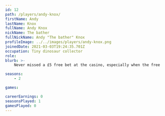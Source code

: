 ```yaml
---
id: 12
path: /players/andy-knox/
firstName: Andy
lastName: Knox
fullName: Andy Knox
nickName: The bather
fullNickName: Andy "The bather" Knox
profileImage: ../../images/players/andy-knox.png
joinedDate: 2021-03-03T19:24:35.701Z
occupation: Tiny dinosaur collector
role:
blurb: >-
    Never missed a £5 free bet at the casino, especially when the free buffet was on! Northener... <br /> His biggest tournament win to date is circa $33 probably. <br /> Loves baths even more than poker

seasons:
    - 2

games:

careerEarnings: 0
seasonsPlayed: 1
gamesPlayed: 0
---
```

